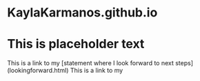 # KaylaKarmanos.github.io
# This is placeholder text
This is a link to my [statement where I look forward to next steps] (lookingforward.html)
This is a link to my 
